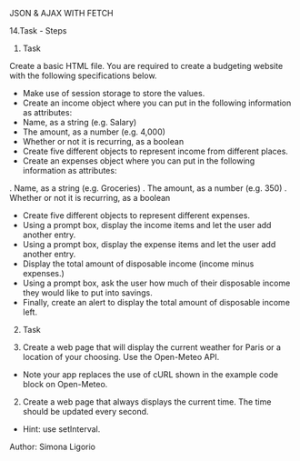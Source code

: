 JSON & AJAX WITH FETCH

14.Task - Steps

1. Task

Create a basic HTML file. You are required to create a budgeting website
with the following specifications below.

- Make use of session storage to store the values.
- Create an income object where you can put in the following information as attributes:
- Name, as a string (e.g. Salary)
- The amount, as a number (e.g. 4,000)
- Whether or not it is recurring, as a boolean
- Create five different objects to represent income from different places.
- Create an expenses object where you can put in the following information as attributes:

. Name, as a string (e.g. Groceries)
. The amount, as a number (e.g. 350)
. Whether or not it is recurring, as a boolean

- Create five different objects to represent different expenses.
- Using a prompt box, display the income items and let the user add another entry.
- Using a prompt box, display the expense items and let the user add another entry.
- Display the total amount of disposable income (income minus expenses.)
- Using a prompt box, ask the user how much of their disposable income they would like to put into savings.
- Finally, create an alert to display the total amount of disposable income left.

2. Task

1. Create a web page that will display the current weather for Paris or a location of your choosing. Use the Open-Meteo API.
- Note your app replaces the use of cURL shown in the example code block on Open-Meteo.

2. Create a web page that always displays the current time. The time should be updated every second. 
- Hint: use setInterval.

Author: Simona Ligorio